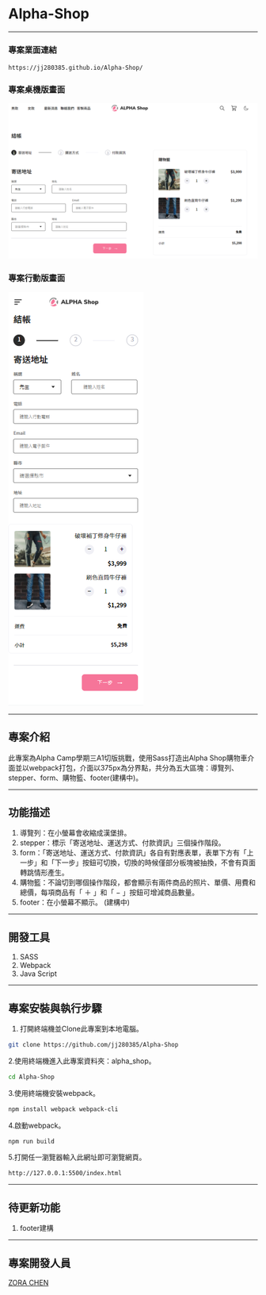# Alpha-Shop
---
### 專案業面連結
``` bash 
https://jj280385.github.io/Alpha-Shop/
```

### 專案桌機版畫面
![image](src/images/Alpha%20Shop%20Web%20Photo.png)
### 專案行動版畫面
![image](src/images/Alpha%20Shop%20Mobile%20Photo.png)

---
## 專案介紹
此專案為Alpha Camp學期三A1切版挑戰，使用Sass打造出Alpha Shop購物車介面並以webpack打包，介面以375px為分界點，共分為五大區塊：導覽列、stepper、form、購物籃、footer(建構中)。

---
## 功能描述
1. 導覽列：在小螢幕會收縮成漢堡排。
2. stepper：標示「寄送地址、運送方式、付款資訊」三個操作階段。
3. form：「寄送地址、運送方式、付款資訊」各自有對應表單，表單下方有「上一步」和「下一步」按鈕可切換，切換的時候僅部分板塊被抽換，不會有頁面轉跳情形產生。
4. 購物籃：不論切到哪個操作階段，都會顯示有兩件商品的照片、單價、用費和總價，每項商品有「 ＋ 」和「 − 」按鈕可增減商品數量。
5. footer：在小螢幕不顯示。 (建構中)

--- 
## 開發工具 
1. SASS
2. Webpack
3. Java Script

---
## 專案安裝與執行步驟
1. 打開終端機並Clone此專案到本地電腦。
``` bash 
git clone https://github.com/jj280385/Alpha-Shop
```

2.使用終端機進入此專案資料夾：alpha_shop。
``` bash 
cd Alpha-Shop
```

3.使用終端機安裝webpack。
``` bash 
npm install webpack webpack-cli
```

4.啟動webpack。
``` bash 
npm run build
```

5.打開任一瀏覽器輸入此網址即可瀏覽網頁。
``` bash 
http://127.0.0.1:5500/index.html
```

---
## 待更新功能
1. footer建構

---
## 專案開發人員
[ZORA CHEN](https://medium.com/@jj280385)


